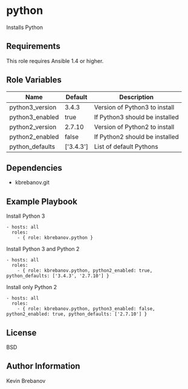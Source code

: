 python
======

Installs Python

Requirements
------------

This role requires Ansible 1.4 or higher.

Role Variables
--------------

| Name            | Default   | Description                    |
|-----------------|-----------|--------------------------------|
| python3_version | 3.4.3     | Version of Python3 to install  |
| python3_enabled | true      | If Python3 should be installed |
| python2_version | 2.7.10    | Version of Python2 to install  |
| python2_enabled | false     | If Python2 should be installed |
| python_defaults | ['3.4.3'] | List of default Pythons        |

Dependencies
------------

- kbrebanov.git

Example Playbook
----------------

Install Python 3
```
- hosts: all
  roles:
    - { role: kbrebanov.python }
```

Install Python 3 and Python 2
```
- hosts: all
  roles:
    - { role: kbrebanov.python, python2_enabled: true, python_defaults: ['3.4.3', '2.7.10'] }
```

Install only Python 2
```
- hosts: all
  roles:
    - { role: kbrebanov.python, python3_enabled: false, python2_enabled: true, python_defaults: ['2.7.10'] }
```

License
-------

BSD

Author Information
------------------

Kevin Brebanov
